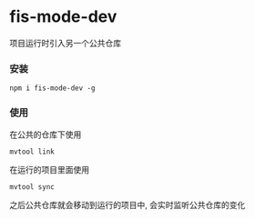 # fis-mode-dev
项目运行时引入另一个公共仓库

### 安装

```
npm i fis-mode-dev -g
```

### 使用

在公共的仓库下使用
```
mvtool link
```


在运行的项目里面使用
```
mvtool sync
```


之后公共仓库就会移动到运行的项目中, 会实时监听公共仓库的变化
